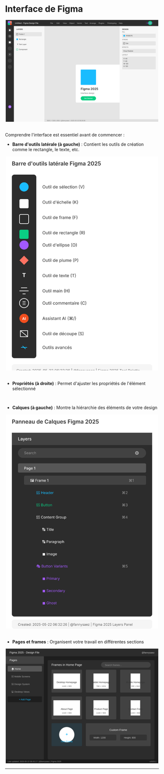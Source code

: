 # Interface de Figma

<div align="center">

  <img src="../assets/icons/figma-interface-2025.svg" alt="Interface Figma 2025" width="500"/>
</div>

<br>

Comprendre l'interface est essentiel avant de commencer :

- **Barre d'outils latérale (à gauche)** : Contient les outils de création comme le rectangle, le texte, etc.
<div align="center">

  <img src="../assets/icons/barre-outils.svg" alt="Barre d'outils" width="500"/>
</div>

<br>

- **Propriétés (à droite)** : Permet d'ajuster les propriétés de l'élément sélectionné

<!-- <div align="center">

  <img src="../assets/icons/figma-properties-2025.svg" alt="Propriété" width="500"/>
</div> -->

<br>

- **Calques (à gauche)** : Montre la hiérarchie des éléments de votre design


<div align="center">

  <img src="../assets/icons/calques.svg" alt="Calques" width="500"/>
</div>

<br>

- **Pages et frames** : Organisent votre travail en différentes sections


<div align="center">

  <img src="../assets/icons/page-frames.svg" alt="Frames" width="500"/>
</div>

---